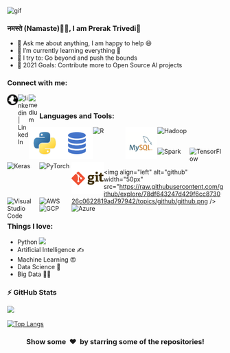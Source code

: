 ![gif](https://user-images.githubusercontent.com/31332352/119162644-9ec37580-ba28-11eb-8e73-b76149197a1e.gif)


<!-- <h3> नमस्ते (Namaste)🙏🏻, I am Prerak Trivedi 👋</h3> -->
### नमस्ते (Namaste)🙏🏻, I am Prerak Trivedi👋

- 💬 Ask me about anything, I am happy to help :smile:
- 🌱 I’m currently learning everything 🤣
- 🧗 I try to: Go beyond and push the bounds
- 🥅 2021 Goals: Contribute more to Open Source AI projects

### Connect with me:

[<img align="left" alt="portfolio" width="25px" src="https://raw.githubusercontent.com/iconic/open-iconic/master/svg/globe.svg" />][website]
[<img align="left" alt="linkedin | LinkedIn" width="25px" src="https://cdn.jsdelivr.net/npm/simple-icons@v3/icons/linkedin.svg" />][linkedin]
[<img align="left" alt="medium" width="25px" src="https://cdn.jsdelivr.net/npm/simple-icons@3.13.0/icons/medium.svg" />][medium]

<br />

### Languages and Tools: 
<img align="left" alt="Python" width="75px" src="https://raw.githubusercontent.com/github/explore/80688e429a7d4ef2fca1e82350fe8e3517d3494d/topics/python/python.png" />
<img align="left" alt="SQL" width="75px" src="https://raw.githubusercontent.com/github/explore/80688e429a7d4ef2fca1e82350fe8e3517d3494d/topics/sql/sql.png" />
<img align="left" alt="R" width="75px" src="https://user-images.githubusercontent.com/31332352/119156284-1510a980-ba22-11eb-93ae-351e530b230c.jpg" />
<img align="left" alt="MySQL" width="75px" src="https://raw.githubusercontent.com/github/explore/80688e429a7d4ef2fca1e82350fe8e3517d3494d/topics/mysql/mysql.png" />
<img align="left" alt="Hadoop" width="75px" src="https://user-images.githubusercontent.com/31332352/119157539-49d13080-ba23-11eb-9144-42d232660789.png" />  

<br><br>


<img align="left" alt="Spark" width="75px" src="https://user-images.githubusercontent.com/31332352/119158103-dc71cf80-ba23-11eb-9489-fb9905b70698.png" />
<img align="left" alt="TensorFlow" width="75px" src="https://user-images.githubusercontent.com/31332352/119158175-f27f9000-ba23-11eb-8bda-68c61d277ed2.png" />
<img align="left" alt="Keras" width="75px" src="https://user-images.githubusercontent.com/31332352/119158225-01664280-ba24-11eb-9f52-a0f8923739b6.png" />
<img align="left" alt="PyTorch" width="75px" src="https://user-images.githubusercontent.com/31332352/119158230-03c89c80-ba24-11eb-846e-30744b4f6fe2.png" />
<img align="left" alt="Git" width="75px" src="https://raw.githubusercontent.com/github/explore/80688e429a7d4ef2fca1e82350fe8e3517d3494d/topics/git/git.png" />  


<br><br>

<img align="left" alt="github" width="50px" src="https://raw.githubusercontent.com/github/explore/78df643247d429f6cc873026c0622819ad797942/topics/github/github.png />
<img align="left" alt="Visual Studio Code" width="75px" src="https://raw.githubusercontent.com/github/explore/80688e429a7d4ef2fca1e82350fe8e3517d3494d/topics/visual-studio-code/visual-studio-code.png" />
<img align="left" alt="AWS" width="75px" src="https://user-images.githubusercontent.com/31332352/119158264-0aefaa80-ba24-11eb-9fc6-1f5d59bd8c40.png" />
<img align="left" alt="GCP" width="75px" src="https://user-images.githubusercontent.com/31332352/119158247-07f4ba00-ba24-11eb-842f-38c33c0bd370.png" />
<img align="left" alt="Azure" width="75px" src="https://user-images.githubusercontent.com/31332352/119158273-0d520480-ba24-11eb-91f1-4fd64df0f268.png" />
<br><br>


### Things I love:
- Python <img src="https://media.giphy.com/media/WUlplcMpOCEmTGBtBW/giphy.gif" width="30"> 
- Artificial Intelligence ✍️
- Machine Learning 😍
- Data Science 😬
- Big Data 👨‍🎓

### :zap: GitHub Stats
<p>
    <a href="https://gitstats.me/preraktrivedi7" target="_blank"> 
        <img src="https://github-readme-stats.vercel.app/api?username=preraktrivedi7&&show_icons=true&hi&theme=dark&count_private=true&include_all_commits=true">
    </a>
</p>

[![Top Langs](https://github-readme-stats.vercel.app/api/top-langs/?username=preraktrivedi7&layout=compact)](https://github.com/anuraghazra/github-readme-stats)
<div align="center">
<h3 align="center">Show some &nbsp;❤️&nbsp; by starring some of the repositories!</h3>


[website]: https://preraktrivedi7.github.io
[linkedin]: https://linkedin.com/in/preraktrivedi7
[medium]: https://medium.com/@preraktrivedi7